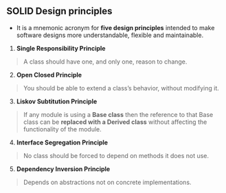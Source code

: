 ## SOLID Design principles

 - It is a mnemonic acronym for **five design principles** intended to make software designs more understandable, flexible and maintainable.


1. **Single Responsibility Principle**

> A class should have one, and only one, reason to change.

2. **Open Closed Principle** 

> You should be able to extend a class’s behavior, without modifying it.

3. **Liskov Subtitution Principle**

> If any module is using a **Base class** then the reference to that Base class can be **replaced with a Derived class** without affecting the functionality of the module.

4. **Interface Segregation Principle**

> No class should be forced to depend on methods it does not use.

5. **Dependency Inversion Principle**

> Depends on abstractions not on concrete implementations.
